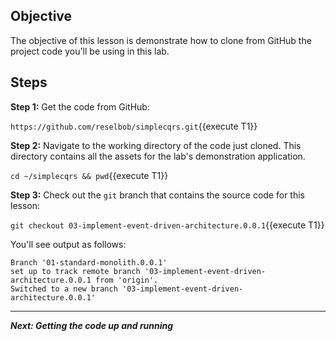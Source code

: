 ## Objective
The objective of this lesson is demonstrate how to clone from GitHub the project code you'll be using in this lab.

## Steps

**Step 1:** Get the code from GitHub:

`https://github.com/reselbob/simplecqrs.git`{{execute T1}}

**Step 2:** Navigate to the working directory of the code just cloned. This directory contains all the assets for the lab's demonstration application.

`cd ~/simplecqrs && pwd`{{execute T1}}


**Step 3:** Check out the `git` branch that contains the source code for this lesson:

`git checkout 03-implement-event-driven-architecture.0.0.1`{{execute T1}}

You'll see output as follows:

```
Branch '01-standard-monolith.0.0.1'
set up to track remote branch '03-implement-event-driven-architecture.0.0.1 from 'origin'.
Switched to a new branch '03-implement-event-driven-architecture.0.0.1'

```

---

***Next: Getting the code up and running***